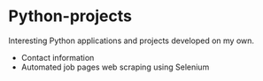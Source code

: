 # Python-projects
Interesting Python applications and projects developed on my own.

  - Contact information
  - Automated job pages web scraping using Selenium
